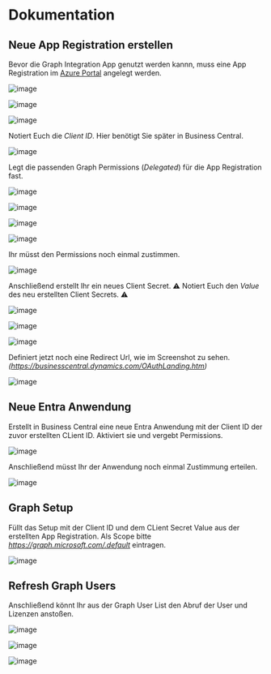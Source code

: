 # Dokumentation
## Neue App Registration erstellen

Bevor die Graph Integration App genutzt werden kannn, muss eine App Registration im [Azure Portal](https://portal.azure.com/#home) angelegt werden.

![image](https://github.com/RicoTrobisch/Graph-Integration/assets/92314263/90a4ba4c-535b-432d-9541-1997449782ba)


![image](https://github.com/RicoTrobisch/Graph-Integration/assets/92314263/d3e261dd-2d1a-4080-9eb8-3a005a7d61bb)


![image](https://github.com/RicoTrobisch/Graph-Integration/assets/92314263/2f3eb63f-c968-4ee9-a57f-b8539309427c)

Notiert Euch die *Client ID*. Hier benötigt Sie später in Business Central. 

![image](https://github.com/RicoTrobisch/Graph-Integration/assets/92314263/b38efc6b-c682-40f5-8fd4-1fe2279f5e84)

Legt die passenden Graph Permissions (*Delegated*) für die App Registration fast. 

![image](https://github.com/RicoTrobisch/Graph-Integration/assets/92314263/f67f88d8-9a29-4cd9-8022-69f2f76b164b)

![image](https://github.com/RicoTrobisch/Graph-Integration/assets/92314263/28500b7d-6bda-4837-a39f-3ddcb73532c1)

![image](https://github.com/RicoTrobisch/Graph-Integration/assets/92314263/a0b479de-6014-4218-a217-d22a49e10fe7)

![image](https://github.com/RicoTrobisch/Graph-Integration/assets/92314263/e4d2764b-24d4-4cba-8071-2765d02a6d56)

Ihr müsst den Permissions noch einmal zustimmen.

![image](https://github.com/RicoTrobisch/Graph-Integration/assets/92314263/6454a99a-4f43-4598-99ba-0de9c57d8a46)

Anschließend erstellt Ihr ein neues Client Secret. ⚠️ Notiert Euch den *Value* des neu erstellten Client Secrets. ⚠️

![image](https://github.com/RicoTrobisch/Graph-Integration/assets/92314263/17fd1956-e3a5-4a5f-820f-88b9d87bf241)

![image](https://github.com/RicoTrobisch/Graph-Integration/assets/92314263/dd039bbd-c1b6-476f-8976-95c13320af11)

![image](https://github.com/RicoTrobisch/Graph-Integration/assets/92314263/6c83b4b6-5a5b-4dec-8160-88f8eff8f317)

Definiert jetzt noch eine Redirect Url, wie im Screenshot zu sehen. *(https://businesscentral.dynamics.com/OAuthLanding.htm)*

![image](https://github.com/RicoTrobisch/Graph-Integration/assets/92314263/975f1225-a83e-4a6f-ab56-1144650d4da8)


## Neue Entra Anwendung 

Erstellt in Business Central eine neue Entra Anwendung mit der Client ID der zuvor erstellten CLient ID. Aktiviert sie und vergebt Permissions.

![image](https://github.com/RicoTrobisch/Graph-Integration/assets/92314263/1283b6ec-60bc-4d2e-81d6-8ce197089705)

Anschließend müsst Ihr der Anwendung noch einmal Zustimmung erteilen.

![image](https://github.com/RicoTrobisch/Graph-Integration/assets/92314263/807a8b55-dc20-4998-a6c6-185435ae7e4f)

## Graph Setup
Füllt das Setup mit der Client ID und dem CLient Secret Value aus der erstellten App Registration. 
Als Scope bitte *https://graph.microsoft.com/.default* eintragen.

![image](https://github.com/RicoTrobisch/Graph-Integration/assets/92314263/1143f6c9-3921-4e03-a5c5-5f7adac94abf)


## Refresh Graph Users
Anschließend könnt Ihr aus der Graph User List den Abruf der User und Lizenzen anstoßen.

![image](https://github.com/RicoTrobisch/Graph-Integration/assets/92314263/c4552f56-4b23-4df3-b6c7-08e7df12e302)

![image](https://github.com/RicoTrobisch/Graph-Integration/assets/92314263/b97e86b1-f4df-49a0-a939-cf8cc4c16278)

![image](https://github.com/RicoTrobisch/Graph-Integration/assets/92314263/de4bb3c2-6b9c-4651-8c6b-d3698ffda699)












